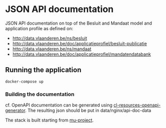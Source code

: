 # JSON API documentation

JSON API documentation on top of the Besluit and Mandaat model and application profile as defined on:
* http://data.vlaanderen.be/ns/besluit
* http://data.vlaanderen.be/doc/applicatieprofiel/besluit-publicatie
* http://data.vlaanderen.be/ns/mandaat
* http://data.vlaanderen.be/doc/applicatieprofiel/mandatendatabank

## Running the application
```
docker-compose up
```

### Building the documentation
cf. OpenAPI documentation can be generated using [cl-resources-openapi-generator](https://github.com/mu-semtech/cl-resources-openapi-generator).
The resulting json should be put in data/nginx/api-doc-data

The stack is built starting from [mu-project](https://github.com/mu-semtech/mu-project).

